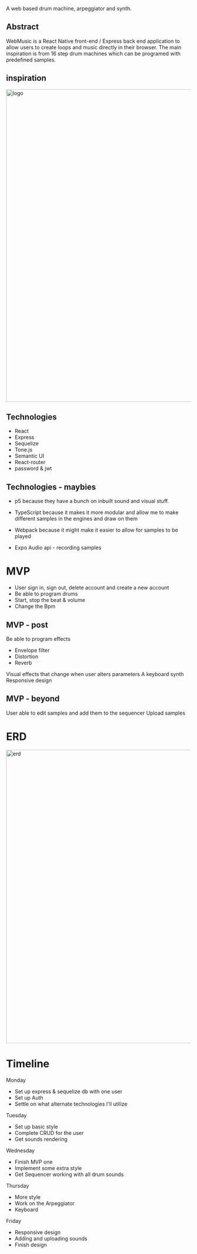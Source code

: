  A web based drum machine, arpeggiator and synth.

## Abstract
WebMusic is a React Native front-end / Express back end application to allow users to create loops and music directly in their browser.
The main inspiration is from 16 step drum machines which can be programed with predefined samples.


## inspiration
<img width="852" alt="logo" src="https://user-images.githubusercontent.com/29616227/58763419-7040ed00-8528-11e9-835f-1c7557ec5f88.png">

## Technologies


- React
- Express
- Sequelize
- Tone.js
- Semantic UI
- React-router
- password & jwt

## Technologies - maybies 
- p5 because they have a bunch on inbuilt sound and visual stuff.

- TypeScript because it makes it more modular and allow me to make different samples in the engines and draw on them

- Webpack because it might make it easier to allow for samples to be played

- Expo Audio api - recording samples


# MVP

- User sign in, sign out, delete account and create a new account
- Be able to program drums
- Start, stop the beat & volume
- Change the Bpm


## MVP - post
Be able to program effects
- Envelope filter
- Distortion
- Reverb

Visual effects that change when user alters parameters
A keyboard synth
Responsive design

## MVP - beyond
User able to edit samples and add them to the sequencer
Upload samples

# ERD

<img width="800" alt="erd" src="https://user-images.githubusercontent.com/29616227/58763800-b482bc00-852d-11e9-8532-283327f474e5.png">

# Timeline

Monday
- Set up express & sequelize db with one user
- Set up Auth
- Settle on what alternate technologies I'll utilize

Tuesday
- Set up basic style
- Complete CRUD for the user
- Get sounds rendering

Wednesday
- Finish MVP one
- Implement some extra style
- Get Sequencer working with all drum sounds

Thursday
- More style
- Work on the Arpeggiator
- Keyboard

Friday
- Responsive design
- Adding and uploading sounds
- Finish design

